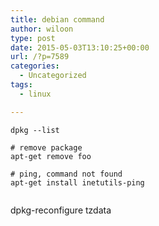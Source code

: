 ```yaml
---
title: debian command
author: wiloon
type: post
date: 2015-05-03T13:10:25+00:00
url: /?p=7589
categories:
  - Uncategorized
tags:
  - linux

---
```

```bash# list installed package
dpkg --list

# remove package
apt-get remove foo

# ping, command not found
apt-get install inetutils-ping


```

dpkg-reconfigure tzdata